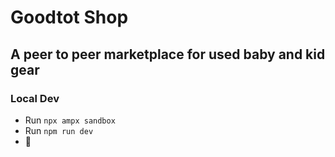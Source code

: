 # Goodtot Shop
## A peer to peer marketplace for used baby and kid gear

### Local Dev
  - Run `npx ampx sandbox`
  - Run `npm run dev`
  - 🎉